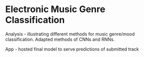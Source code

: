 # Electronic Music Genre Classification
Analysis - illustrating different methods for music genre/mood classification. Adapted methods of CNNs and RNNs.

App - hosted final model to serve predictions of submitted track
